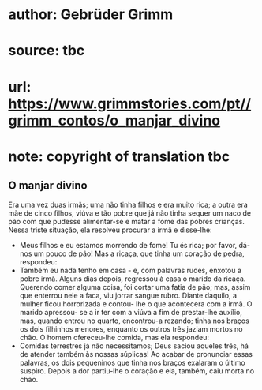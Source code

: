 # author: Gebrüder Grimm
# source: tbc
# url: https://www.grimmstories.com/pt//grimm_contos/o_manjar_divino
# note: copyright of translation tbc

## O manjar divino 

Era uma vez duas irmãs; uma não tinha filhos e era muito rica; a outra
era mãe de cinco filhos, viúva e tão pobre que já não tinha sequer um
naco de pão com que pudesse alimentar-se e matar a fome das pobres
crianças.
Nessa triste situação, ela resolveu procurar a irmã e disse-lhe:
- Meus filhos e eu estamos morrendo de fome! Tu és rica; por favor,
dá-nos um pouco de pão!
Mas a ricaça, que tinha um coração de pedra, respondeu:
- Também eu nada tenho em casa - e, com palavras rudes, enxotou a pobre
irmã.
Alguns dias depois, regressou à casa o marido da ricaça. Querendo comer
alguma coisa, foi cortar uma fatia de pão; mas, assim que enterrou nele
a faca, viu jorrar sangue rubro.
Diante daquilo, a mulher ficou horrorizada e contou- lhe o que
acontecera com a irmã. O marido apressou- se a ir ter com a viúva a fim
de prestar-lhe auxílio, mas, quando entrou no quarto, encontrou-a
rezando; tinha nos braços os dois filhinhos menores, enquanto os outros
três jaziam mortos no chão. O homem ofereceu-lhe comida, mas ela
respondeu:
- Comidas terrestres já não necessitamos; Deus saciou aqueles três, há
de atender também às nossas súplicas!
Ao acabar de pronunciar essas palavras, os dois pequeninos que tinha nos
braços exalaram o último suspiro. Depois a dor partiu-lhe o coração e
ela, também, caiu morta no chão.

